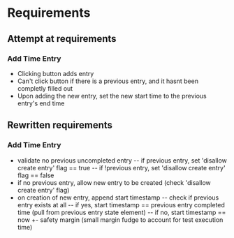 # Requirements

## Attempt at requirements

### Add Time Entry

- Clicking button adds entry
- Can't click button if there is a previous entry, and it hasnt been completly filled out
- Upon adding the new entry, set the new start time to the previous entry's end time

## Rewritten requirements

### Add Time Entry
- validate no previous uncompleted entry
-- if previous entry, set 'disallow create entry' flag == true
-- if !previous entry, set 'disallow create entry' flag == false
- if no previous entry, allow new entry to be created (check 'disallow create entry' flag)
- on creation of new entry, append start timestamp 
-- check if previous entry exists at all
-- if yes, start timestamp == previous entry completed time (pull from previous entry state element)
-- if no, start timestamp == now +- safety margin (small margin fudge to account for test execution time)
